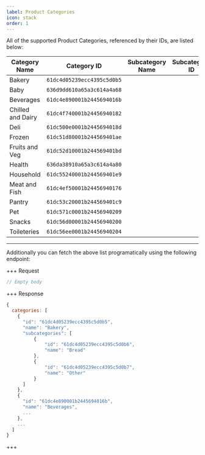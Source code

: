 ```yaml
---
label: Product Categories
icon: stack
order: 1
---
```


All of the supported Product Categories, referenced by their IDs, are listed below:

| Category Name     | Category ID                | Subcategory Name | Subcategory ID |
| ----------------- | -------------------------- | ---------------- | -------------- |
| Bakery            | `61dc4d05239ecc4395c5d0b5` |                  |                |
| Baby              | `636d9dd610a65a3c614a4a68` |                  |                |
| Beverages         | `61dc4e890001b2445694016b` |                  |                |
| Chilled and Dairy | `61dc4f740001b24456940182` |                  |                |
| Deli              | `61dc500e0001b2445694018d` |                  |                |
| Frozen            | `61dc51d80001b244569401ae` |                  |                |
| Fruits and Veg    | `61dc52d10001b244569401bd` |                  |                |
| Health            | `636da38910a65a3c614a4a80` |                  |                |
| Household         | `61dc55240001b244569401e9` |                  |                |
| Meat and Fish     | `61dc4ef50001b24456940176` |                  |                |
| Pantry            | `61dc53c20001b244569401c9` |                  |                |
| Pet               | `61dc571c0001b24456940209` |                  |                |
| Snacks            | `61dc56d00001b24456940200` |                  |                |
| Toileteries       | `61dc56ee0001b24456940204` |                  |                |

---

Additionally you can fetch the above list programatically using the following endpoint:

+++ Request

```js [!badge variant="success" text="GET"] /supermarket/product-categories
// Empty body
```

+++ Response

```js
{
  categories: [
    {
      "id": "61dc4d05239ecc4395c5d0b5",
      "name": "Bakery",
      "subcategories": [
          {
              "id": "61dc4d05239ecc4395c5d0b6",
              "name": "Bread"
          },
          {
              "id": "61dc4d05239ecc4395c5d0b7",
              "name": "Other"
          }
      ]
    },
    {
      "id": "61dc4e890001b2445694016b",
      "name": "Beverages",
      ...
    },
    ...
  ]
}
```

+++
